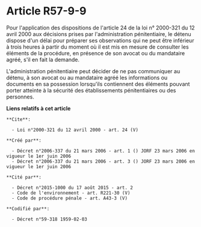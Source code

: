 # Article R57-9-9

Pour l'application des dispositions de l'article 24 de la loi n° 2000-321 du 12 avril 2000 aux décisions prises par
l'administration pénitentiaire, le détenu dispose d'un délai pour préparer ses observations qui ne peut être inférieur à
trois heures à partir du moment où il est mis en mesure de consulter les éléments de la procédure, en présence de son avocat
ou du mandataire agréé, s'il en fait la demande.

L'administration pénitentiaire peut décider de ne pas communiquer au détenu, à son avocat ou au mandataire agréé les
informations ou documents en sa possession lorsqu'ils contiennent des éléments pouvant porter atteinte à la sécurité des
établissements pénitentiaires ou des personnes.

**Liens relatifs à cet article**

	**Cite**:

	  - Loi n°2000-321 du 12 avril 2000 - art. 24 (V)

	**Créé par**:

	  - Décret n°2006-337 du 21 mars 2006 - art. 1 () JORF 23 mars 2006 en vigueur le 1er juin 2006
	  - Décret n°2006-337 du 21 mars 2006 - art. 3 () JORF 23 mars 2006 en vigueur le 1er juin 2006

	**Cité par**:

	  - Décret n°2015-1000 du 17 août 2015 - art. 2
	  - Code de l'environnement - art. R221-30 (V)
	  - Code de procédure pénale - art. A43-3 (V)

	**Codifié par**:

	  - Décret n°59-318 1959-02-03
